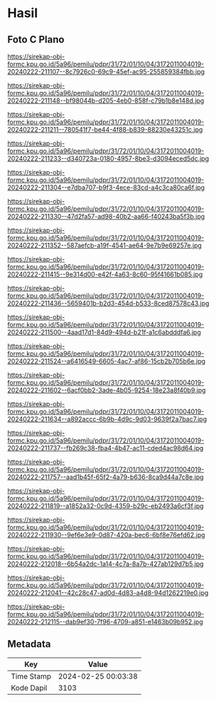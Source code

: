 # Hasil

## Foto C Plano

https://sirekap-obj-formc.kpu.go.id/5a96/pemilu/pdpr/31/72/01/10/04/3172011004019-20240222-211107--8c7926c0-69c9-45ef-ac95-255859384fbb.jpg

https://sirekap-obj-formc.kpu.go.id/5a96/pemilu/pdpr/31/72/01/10/04/3172011004019-20240222-211148--bf98044b-d205-4eb0-858f-c79b1b8e148d.jpg

https://sirekap-obj-formc.kpu.go.id/5a96/pemilu/pdpr/31/72/01/10/04/3172011004019-20240222-211211--780541f7-be44-4f88-b839-88230e43251c.jpg

https://sirekap-obj-formc.kpu.go.id/5a96/pemilu/pdpr/31/72/01/10/04/3172011004019-20240222-211233--d340723a-0180-4957-8be3-d3094eced5dc.jpg

https://sirekap-obj-formc.kpu.go.id/5a96/pemilu/pdpr/31/72/01/10/04/3172011004019-20240222-211304--e7dba707-b9f3-4ece-83cd-a4c3ca80ca6f.jpg

https://sirekap-obj-formc.kpu.go.id/5a96/pemilu/pdpr/31/72/01/10/04/3172011004019-20240222-211330--47d2fa57-ad98-40b2-aa66-f40243ba5f3b.jpg

https://sirekap-obj-formc.kpu.go.id/5a96/pemilu/pdpr/31/72/01/10/04/3172011004019-20240222-211352--587aefcb-a19f-4541-ae64-9e7b9e69257e.jpg

https://sirekap-obj-formc.kpu.go.id/5a96/pemilu/pdpr/31/72/01/10/04/3172011004019-20240222-211415--9e314d00-e42f-4a63-8c60-95f41661b085.jpg

https://sirekap-obj-formc.kpu.go.id/5a96/pemilu/pdpr/31/72/01/10/04/3172011004019-20240222-211436--5659401b-b2d3-454d-b533-8ced87578c43.jpg

https://sirekap-obj-formc.kpu.go.id/5a96/pemilu/pdpr/31/72/01/10/04/3172011004019-20240222-211500--4aad17d1-84d9-494d-b21f-a1c6abdddfa6.jpg

https://sirekap-obj-formc.kpu.go.id/5a96/pemilu/pdpr/31/72/01/10/04/3172011004019-20240222-211524--a6416549-6605-4ac7-af86-15cb2b705b6e.jpg

https://sirekap-obj-formc.kpu.go.id/5a96/pemilu/pdpr/31/72/01/10/04/3172011004019-20240222-211602--6acf0bb2-3ade-4b05-9254-18e23a8f40b9.jpg

https://sirekap-obj-formc.kpu.go.id/5a96/pemilu/pdpr/31/72/01/10/04/3172011004019-20240222-211634--a892accc-6b9b-4d9c-9d03-9639f2a7bac7.jpg

https://sirekap-obj-formc.kpu.go.id/5a96/pemilu/pdpr/31/72/01/10/04/3172011004019-20240222-211737--fb269c38-fba4-4b47-ac11-cded4ac98d64.jpg

https://sirekap-obj-formc.kpu.go.id/5a96/pemilu/pdpr/31/72/01/10/04/3172011004019-20240222-211757--aad1b45f-65f2-4a79-b636-8ca9d44a7c8e.jpg

https://sirekap-obj-formc.kpu.go.id/5a96/pemilu/pdpr/31/72/01/10/04/3172011004019-20240222-211819--a1852a32-0c9d-4359-b29c-eb2493a6cf3f.jpg

https://sirekap-obj-formc.kpu.go.id/5a96/pemilu/pdpr/31/72/01/10/04/3172011004019-20240222-211930--9ef6e3e9-0d87-420a-bec6-6bf8e76efd62.jpg

https://sirekap-obj-formc.kpu.go.id/5a96/pemilu/pdpr/31/72/01/10/04/3172011004019-20240222-212018--6b54a2dc-1a14-4c7a-8a7b-427ab129d7b5.jpg

https://sirekap-obj-formc.kpu.go.id/5a96/pemilu/pdpr/31/72/01/10/04/3172011004019-20240222-212041--42c28c47-ad0d-4d83-a4d8-94d1262219e0.jpg

https://sirekap-obj-formc.kpu.go.id/5a96/pemilu/pdpr/31/72/01/10/04/3172011004019-20240222-212115--dab9ef30-7f96-4709-a851-e1463b09b952.jpg


## Metadata

| Key        | Value               |
| ---------- | ------------------- |
| Time Stamp | 2024-02-25 00:03:38 |
| Kode Dapil | 3103                |



